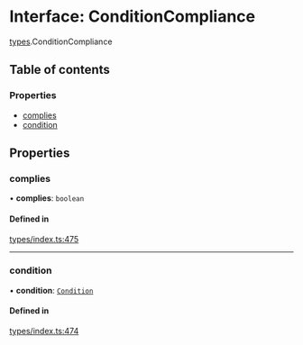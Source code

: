 # Interface: ConditionCompliance

[types](../wiki/types).ConditionCompliance

## Table of contents

### Properties

- [complies](../wiki/types.ConditionCompliance#complies)
- [condition](../wiki/types.ConditionCompliance#condition)

## Properties

### complies

• **complies**: `boolean`

#### Defined in

[types/index.ts:475](https://github.com/PolymeshAssociation/polymesh-sdk/blob/339b7503/src/types/index.ts#L475)

___

### condition

• **condition**: [`Condition`](../wiki/types#condition)

#### Defined in

[types/index.ts:474](https://github.com/PolymeshAssociation/polymesh-sdk/blob/339b7503/src/types/index.ts#L474)
